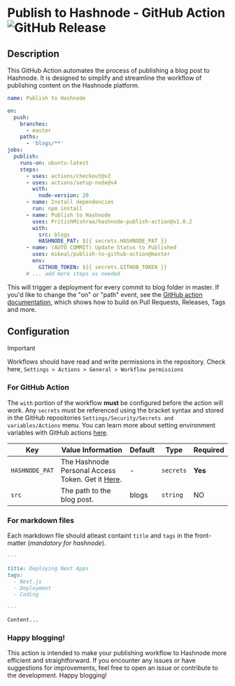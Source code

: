 # Publish to Hashnode - GitHub Action ![GitHub Release](https://img.shields.io/github/v/release/PritishMishraa/hashnode-publish-action)

## Description
This GitHub Action automates the process of publishing a blog post to Hashnode. It is designed to simplify and streamline the workflow of publishing content on the Hashnode platform.

```yaml
name: Publish to Hashnode

on:
  push:
    branches:
      - master
    paths:
      - 'blogs/**'
jobs:
  publish:
    runs-on: ubuntu-latest
    steps:
      - uses: actions/checkout@v2
      - uses: actions/setup-node@v4
        with:
          node-version: 20
      - name: Install dependencies
        run: npm install
      - name: Publish to Hashnode
        uses: PritishMishraa/hashnode-publish-action@v1.0.2
        with:
          src: blogs
          HASHNODE_PAT: ${{ secrets.HASHNODE_PAT }}
      - name: (AUTO COMMIT) Update Status to Published
        uses: mikeal/publish-to-github-action@master
        env:
          GITHUB_TOKEN: ${{ secrets.GITHUB_TOKEN }}
      # ... add more steps as needed
```
This will trigger a deployment for every commit to blog folder in master. If you'd like to change the "on" or "path" event, see the [GitHub action documentation](https://help.github.com/en/github/automating-your-workflow-with-github-actions/workflow-syntax-for-github-actions#on), which shows how to build on Pull Requests, Releases, Tags and more.

## Configuration

> [!IMPORTANT]  
> Workflows should have read and write permissions in the repository. Check here, `Settings > Actions > General > Workflow permissions`

### For GitHub Action
The `with` portion of the workflow **must** be configured before the action will work. Any `secrets` must be referenced using the bracket syntax and stored in the GitHub repositories `Settings/Security/Secrets and variables/Actions` menu. You can learn more about setting environment variables with GitHub actions [here](https://help.github.com/en/articles/workflow-syntax-for-github-actions#jobsjob_idstepsenv).

| Key  | Value Information | Default | Type | Required |
| ------------- | ------------- | ------------- | ------------- | ------------- |
| `HASHNODE_PAT`  | The Hashnode Personal Access Token. Get it [Here](https://hashnode.com/settings/developer). | - |`secrets` | **Yes** |
| `src` | The path to the blog post. | blogs | `string` | NO |

### For markdown files
Each markdown file should atleast containt `title` and `tags` in the front-matter (_mandatory for hashnode_). 
```md
---

title: Deploying Next Apps
tags:
  - Next.js
  - Deployment
  - Coding

---

Content...
```  
### Happy blogging!
This action is intended to make your publishing workflow to Hashnode more efficient and straightforward. If you encounter any issues or have suggestions for improvements, feel free to open an issue or contribute to the development. Happy blogging!
